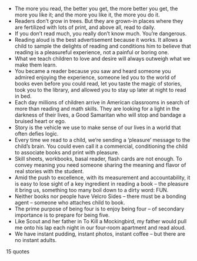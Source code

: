  - The more you read, the better you get, the more better you get, the more you like it; and the more you like it, the more you do it.
 - Readers don’t grow in trees. But they are grown-in places where they are fertilized with lots of print, and above all, read to daily.
 - If you don’t read much, you really don’t know much. You’re dangerous.
 - Reading aloud is the best advertisement because it works. It allows a child to sample the delights of reading and conditions him to believe that reading is a pleasureful experience, not a painful or boring one.
 - What we teach children to love and desire will always outweigh what we make them learn.
 - You became a reader because you saw and heard someone you admired enjoying the experience, someone led you to the world of books even before you could read, let you taste the magic of stories, took you to the library, and allowed you to stay up later at night to read in bed.
 - Each day millions of children arrive in American classrooms in search of more than reading and math skills. They are looking for a light in the darkness of their lives, a Good Samaritan who will stop and bandage a bruised heart or ego.
 - Story is the vehicle we use to make sense of our lives in a world that often defies logic.
 - Every time we read to a child, we’re sending a ‘pleasure’ message to the child’s brain. You could even call it a commercial, conditioning the child to associate books and print with pleasure.
 - Skill sheets, workbooks, basal reader, flash cards are not enough. To convey meaning you need someone sharing the meaning and flavor of real stories with the student.
 - Amid the push to excellence, with its measurement and accountability, it is easy to lose sight of a key ingredient in reading a book – the pleasure it bring us, something too many boil down to a dirty word: FUN.
 - Neither books nor people have Velcro Sides – there must be a bonding agent – someone who attaches child to book.
 - The prime purpose of being four is to enjoy being four – of secondary importance is to prepare for being five.
 - Like Scout and her father in To Kill a Mockingbird, my father would pull me onto his lap each night in our four-room apartment and read aloud.
 - We have instant pudding, instant photos, instant coffee – but there are no instant adults.

15 quotes